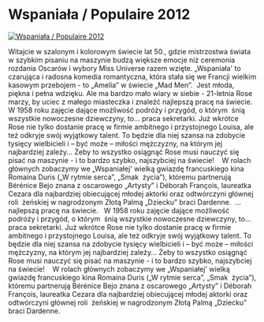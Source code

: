Wspaniała / Populaire 2012 
=============
[![Wspaniała / Populaire 2012 ](http://vidos.pl/images/player.gif)](http://vidos.pl/wspaniala-populaire-2012)

 Witajcie w szalonym i kolorowym świecie lat 50., gdzie mistrzostwa świata w szybkim pisaniu na maszynie budzą większe emocje niż ceremonia rozdania Oscarów i wybory Miss Universe razem wzięte. „Wspaniała' to czarująca i radosna komedia romantyczna, która stała się we Francji wielkim kasowym przebojem - to „Amelia” w świecie „Mad Men”.  Jest młoda, piękna i pełna wdzięku. Ale ma bardzo mało wiary w siebie - 21-letnia Rose marzy, by uciec z małego miasteczka i znaleźć najlepszą pracę na świecie.   W 1958 roku zajęcie dające możliwość podróży i przygód, o którym  śnią wszystkie nowoczesne dziewczyny, to... praca sekretarki. Już wkrótce Rose nie tylko dostanie pracę w firmie ambitnego i przystojnego Louisa, ale też odkryje swój wyjątkowy talent. To będzie dla niej szansa na zdobycie tysięcy wielbicieli i – być może – miłości mężczyzny, na którym jej najbardziej zależy... Żeby to wszystko osiągnąć Rose musi nauczyć się pisać na maszynie - i to bardzo szybko, najszybciej na świecie!    W rolach głównych zobaczymy we „Wspaniałej' wielką gwiazdę francuskiego kina Romaina Duris („W rytmie serca”, „Smak  życia”), któremu partnerują Bérénice Bejo znana z oscarowego „Artysty” i Déborah François, laureatka Cezara dla najbardziej obiecującej młodej aktorki oraz odtwórczyni głównej roli  żeńskiej w nagrodzonym Złotą Palmą „Dziecku” braci Dardenne.   ... najlepszą pracę na świecie.   W 1958 roku zajęcie dające możliwość podróży i przygód, o którym  śnią wszystkie nowoczesne dziewczyny, to... praca sekretarki. Już wkrótce Rose nie tylko dostanie pracę w firmie ambitnego i przystojnego Louisa, ale też odkryje swój wyjątkowy talent. To będzie dla niej szansa na zdobycie tysięcy wielbicieli i – być może – miłości mężczyzny, na którym jej najbardziej zależy... Żeby to wszystko osiągnąć Rose musi nauczyć się pisać na maszynie - i to bardzo szybko, najszybciej na świecie!    W rolach głównych zobaczymy we „Wspaniałej' wielką gwiazdę francuskiego kina Romaina Duris („W rytmie serca”, „Smak  życia”), któremu partnerują Bérénice Bejo znana z oscarowego „Artysty” i Déborah François, laureatka Cezara dla najbardziej obiecującej młodej aktorki oraz odtwórczyni głównej roli  żeńskiej w nagrodzonym Złotą Palmą „Dziecku” braci Dardenne. 
